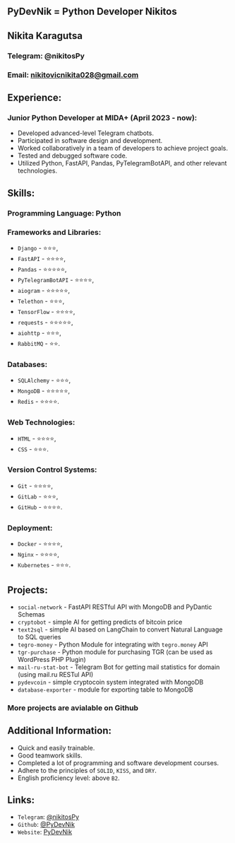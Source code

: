 ## PyDevNik = Python Developer Nikitos

## Nikita Karagutsa

### Telegram: @nikitosPy

### Email: nikitovicnikita028@gmail.com

## Experience:

### Junior Python Developer at MIDA+ (April 2023 - now):
- Developed advanced-level Telegram chatbots.
- Participated in software design and development.
- Worked collaboratively in a team of developers to achieve project goals.
- Tested and debugged software code.
- Utilized Python, FastAPI, Pandas, PyTelegramBotAPI, and other relevant technologies.

## Skills:

### Programming Language: Python

### Frameworks and Libraries: 
- `Django` - ⭐⭐⭐,
- `FastAPI` - ⭐⭐⭐⭐, 
- `Pandas` - ⭐⭐⭐⭐⭐, 
- `PyTelegramBotAPI` - ⭐⭐⭐⭐,
- `aiogram` - ⭐⭐⭐⭐⭐,
- `Telethon` - ⭐⭐⭐,
- `TensorFlow` - ⭐⭐⭐⭐,
- `requests` - ⭐⭐⭐⭐⭐,
- `aiohttp` - ⭐⭐⭐, 
- `RabbitMQ` - ⭐⭐.

### Databases: 
- `SQLAlchemy` - ⭐⭐⭐,
- `MongoDB` - ⭐⭐⭐⭐⭐,
- `Redis` - ⭐⭐⭐⭐.

### Web Technologies: 
- `HTML` - ⭐⭐⭐⭐,
- `CSS` - ⭐⭐⭐.

### Version Control Systems: 
- `Git` - ⭐⭐⭐⭐,
- `GitLab` - ⭐⭐⭐,
- `GitHub` - ⭐⭐⭐⭐.

### Deployment:
- `Docker` - ⭐⭐⭐⭐,
- `Nginx` - ⭐⭐⭐⭐,
- `Kubernetes` - ⭐⭐⭐.

## Projects: 
- `social-network` - FastAPI RESTful API with MongoDB and PyDantic Schemas
- `cryptobot` - simple AI for getting predicts of bitcoin price
- `text2sql` - simple AI based on LangChain to convert Natural Language to SQL queries
- `tegro-money` - Python Module for integrating with `tegro.money` API
- `tgr-purchase` - Python module for purchasing TGR (can be used as WordPress PHP Plugin)
- `mail-ru-stat-bot` - Telegram Bot for getting mail statistics for domain (using mail.ru RESTul API)
- `pydevcoin` - simple cryptocoin system integrated with MongoDB
- `database-exporter` - module for exporting table to MongoDB
### More projects are avialable on Github

## Additional Information:
- Quick and easily trainable.
- Good teamwork skills.
- Completed a lot of programming and software development courses.
- Adhere to the principles of `SOLID`, `KISS`, and `DRY`.
- English proficiency level: above `B2`.

## Links: 
- `Telegram`: [@nikitosPy](https://t.me/nikitosPy)
- `Github`: [@PyDevNik](https://github.com/PyDevNik)
- `Website`: [PyDevNik](https://pydevnik.github.io)
